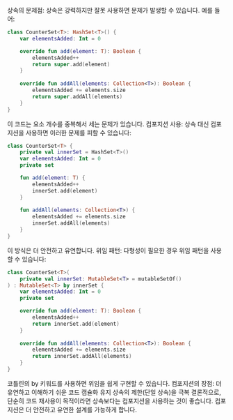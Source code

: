 상속의 문제점:
상속은 강력하지만 잘못 사용하면 문제가 발생할 수 있습니다. 예를 들어:
```kotlin
class CounterSet<T>: HashSet<T>() {
    var elementsAdded: Int = 0

    override fun add(element: T): Boolean {
        elementsAdded++
        return super.add(element)
    }
    
    override fun addAll(elements: Collection<T>): Boolean {
        elementsAdded += elements.size
        return super.addAll(elements)
    }
}
```
이 코드는 요소 개수를 중복해서 세는 문제가 있습니다.
컴포지션 사용:
상속 대신 컴포지션을 사용하면 이러한 문제를 피할 수 있습니다:
```kotlin
class CounterSet<T> {
    private val innerSet = HashSet<T>()
    var elementsAdded: Int = 0
    private set

    fun add(element: T) {
        elementsAdded++
        innerSet.add(element)
    }
    
    fun addAll(elements: Collection<T>) {
        elementsAdded += elements.size
        innerSet.addAll(elements)
    }
}
```
이 방식은 더 안전하고 유연합니다.
위임 패턴:
다형성이 필요한 경우 위임 패턴을 사용할 수 있습니다:
```kotlin
class CounterSet<T>(
    private val innerSet: MutableSet<T> = mutableSetOf()
) : MutableSet<T> by innerSet {
    var elementsAdded: Int = 0
    private set

    override fun add(element: T): Boolean {
        elementsAdded++
        return innerSet.add(element)
    }
    
    override fun addAll(elements: Collection<T>): Boolean {
        elementsAdded += elements.size
        return innerSet.addAll(elements)
    }
}

```
코틀린의 by 키워드를 사용하면 위임을 쉽게 구현할 수 있습니다.
컴포지션의 장점:
더 유연하고 이해하기 쉬운 코드
캡슐화 유지
상속의 제한(단일 상속)을 극복
결론적으로, 단순히 코드 재사용이 목적이라면 상속보다는 컴포지션을 사용하는 것이 좋습니다. 컴포지션은 더 안전하고 유연한 설계를 가능하게 합니다.